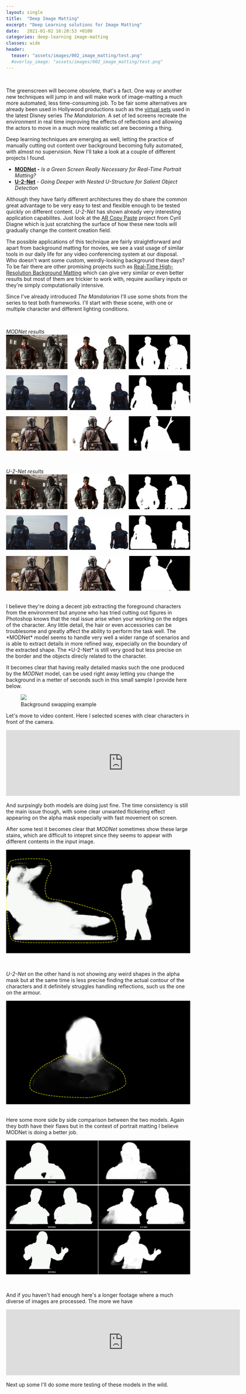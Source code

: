 ```yaml
---
layout: single
title:  "Deep Image Matting"
excerpt: "Deep Learning solutions for Image Matting"
date:   2021-01-02 16:28:53 +0100
categories: deep-learning image-matting
classes: wide 
header:
  teaser: "assets/images/002_image_matting/test.png"
  #overlay_image: "assets/images/002_image_matting/test.png"
---
```


 <br />

The greenscreen will become obsolete, that's a fact. One way or another new techniques will jump in and will make work of image-matting a much more automated, less time-consuming job. To be fair some alternatives are already been used in Hollywood productions such as the [virtual sets](https://www.insider.com/green-screen-virtual-sets-mandalorian-2020-4) used in the latest Disney series *The Mandalorian*. A set of led screens recreate the environment in real time improving the effects of reflections and allowing the actors to move in a much more realistic set are becoming a thing. 

Deep learning techniques are emerging as well, letting the practice of manually cutting out content over background becoming fully automated, with almost no supervision. Now I'll take a look at a couple of different projects I found.

- **[MODNet](https://github.com/ZHKKKe/MODNet) -** *Is a Green Screen Really Necessary for Real-Time Portrait Matting?*
- **[U-2-Net](https://github.com/NathanUA/U-2-Net)** *- Going Deeper with Nested U-Structure for Salient Object Detection*

Although they have fairly different architectures they do share the common great advantage to be very easy to test and flexible enough to be tested quickly on different content. *U-2-Net* has shown already very interesting application capabilites. Just look at the [AR Copy Paste](https://github.com/cyrildiagne/ar-cutpaste) project from Cyril Diagne which is just scratching the surface of how these new tools will gradually change the content creation field.

The possible applications of this technique are fairly straightforward and apart from background matting for movies, we see a vast usage of similar tools in our daily life for any video conferencing system at our disposal. Who doesn't want some custom, weirdly-looking background these days? To be fair there are other promising projects such as [Real-Time High-Resolution Background Matting](https://github.com/PeterL1n/BackgroundMattingV2) which can give very similar or even better results but most of them are trickier to work with, require auxiliary inputs or they're simply computationally intensive.

Since I've already introduced *The Mandalorian* I'll use some shots from the series to test both frameworks. I'll start with these scene, with one or multiple character and different lighting conditions.

 <br />

*MODNet results*
![MODNet_001](/assets/images/002_image_matting/MODNet_001.jpg)

![MODNet_002](/assets/images/002_image_matting/MODNet_002.jpg)

![MODNet_003](/assets/images/002_image_matting/MODNet_003.jpg)

 <br />

*U-2-Net results* 
![U-2-Net_001](/assets/images/002_image_matting/U-2-Net_001.jpg)

![U-2-Net_002](/assets/images/002_image_matting/U-2-Net_002.jpg)

![U-2-Net_003](/assets/images/002_image_matting/U-2-Net_003.jpg)

 <br />
I believe they're doing a decent job extracting the foreground characters from the environment but anyone who has tried cutting out figures in Photoshop knows that the real issue arise when your working on the edges of the character. Any little detail, the hair or even accessories can be troublesome and greatly affect the ability to perform the task well.
The *MODNet* model seems to handle very well a wider range of scenarios and is able to extract details in more refined way, expecially on the boundary of the extracted shape. The *U-2-Net* is still very good but less precise on the border and the objects direcly related to the character.

It becomes clear that having really detailed masks such the one produced by the *MODNet* model, can be used right away letting you change the background in a metter of seconds such in this small sample I provide here below.

<figure>
    <img src="/assets/images/002_image_matting/Image_Matting_Test.gif">
    <figcaption>Background swapping example</figcaption>
</figure>

Let's move to video content. Here I selected scenes with clear characters in front of the camera. 

<iframe src="https://player.vimeo.com/video/496647965" width="640" height="180" frameborder="0" allow="autoplay; fullscreen" allowfullscreen></iframe>

And surpsingly both models are doing just fine. The time consistency is still the main issue though, with some clear unwanted flickering effect appearing on the alpha mask especially with fast movement on screen.

After some test it becomes clear that *MODNet* sometimes show these large stains, which are difficult to intepret since they seems to appear with different contents in the input image.
 <br />

![MODNet_Errors](/assets/images/002_image_matting/MODNet_Errors.jpg)

 <br />

*U-2-Net* on the other hand is not showing any weird shapes in the alpha mask but at the same time is less precise finding the actual contour of the characters and it definitely struggles handling reflections, such us the one on the armour.
 <br />

![U-2-Net_Errors](/assets/images/002_image_matting/U-2-Net_Errors.jpg)
 
 <br />
Here some more side by side comparison between the two models. Again they both have their flaws but in the context of portrait matting I believe MODNet is doing a better job. <br />

![MODNet_U-2-Net_001](/assets/images/002_image_matting/MODNet_U-2-Net_001.jpg)
![MODNet_U-2-Net_002](/assets/images/002_image_matting/MODNet_U-2-Net_002.jpg)
![MODNet_U-2-Net_003](/assets/images/002_image_matting/MODNet_U-2-Net_003.jpg)



 <br />

And if you haven't had enough here's a longer footage where a much diverse of images are processed. The more we have 
<iframe src="https://player.vimeo.com/video/496656226" width="640" height="180" frameborder="0" allow="autoplay; fullscreen" allowfullscreen></iframe>
 <br />

Next up some I'll do some more testing of these models in the wild.